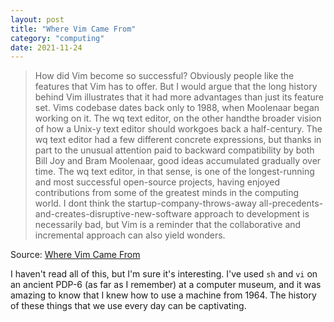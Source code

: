 ```yaml
---
layout: post
title: "Where Vim Came From"
category: "computing"
date: 2021-11-24
---
```


> How did Vim become so successful? Obviously people like the features that Vim has to offer. But I would argue that the long history behind Vim illustrates that it had more advantages than just its feature set. Vims codebase dates back only to 1988, when Moolenaar began working on it. The wq text editor, on the other handthe broader vision of how a Unix-y text editor should workgoes back a half-century. The wq text editor had a few different concrete expressions, but thanks in part to the unusual attention paid to backward compatibility by both Bill Joy and Bram Moolenaar, good ideas accumulated gradually over time. The wq text editor, in that sense, is one of the longest-running and most successful open-source projects, having enjoyed contributions from some of the greatest minds in the computing world. I dont think the startup-company-throws-away all-precedents-and-creates-disruptive-new-software approach to development is necessarily bad, but Vim is a reminder that the collaborative and incremental approach can also yield wonders.

Source: [Where Vim Came From](https://twobithistory.org/2018/08/05/where-vim-came-from.html)

I haven't read all of this, but I'm sure it's interesting.  I've used `sh` and `vi` on an ancient PDP-6 (as far as I remember) at a computer museum, and it was amazing to know that I knew how to use a machine from 1964.  The history of these things that we use every day can be captivating.
